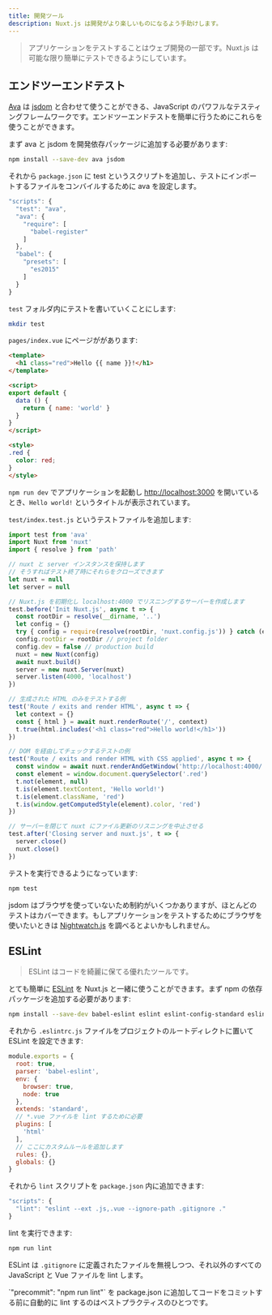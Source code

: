 ```yaml
---
title: 開発ツール
description: Nuxt.js は開発がより楽しいものになるよう手助けします。
---
```


<!-- title: Development Tools -->
<!-- description: Nuxt.js helps you to make your web development enjoyable. -->

<!-- \> Testing your application is part of the web development. Nuxt.js helps you to make it as easy as possible. -->

> アプリケーションをテストすることはウェブ開発の一部です。Nuxt.js は可能な限り簡単にテストできるようにしています。

<!-- ## End-to-End Testing -->

## エンドツーエンドテスト

<!-- [Ava](https://github.com/avajs/ava) is a powerful JavaScript testing framework, mixed with [jsdom](https://github.com/tmpvar/jsdom), we can use them to do end-to-end testing easily. -->

[Ava](https://github.com/avajs/ava) は [jsdom](https://github.com/tmpvar/jsdom) と合わせて使うことができる、JavaScript のパワフルなテスティングフレームワークです。エンドツーエンドテストを簡単に行うためにこれらを使うことができます。

<!-- First, we need to add ava and jsdom as development dependencies: -->

まず ava と jsdom を開発依存パッケージに追加する必要があります:

```bash
npm install --save-dev ava jsdom
```

<!-- And add a test script to our `package.json` and configure ava to compile files that we import into our tests. -->

それから `package.json` に test というスクリプトを追加し、テストにインポートするファイルをコンバイルするために ava を設定します。

```javascript
"scripts": {
  "test": "ava",
  "ava": {
    "require": [
      "babel-register"
    ]
  },
  "babel": {
    "presets": [
      "es2015"
    ]
  }
}
```

<!-- We are going to write our tests in the `test` folder: -->

`test` フォルダ内にテストを書いていくことにします:

```bash
mkdir test
```

<!-- Let's says we have a page in `pages/index.vue`: -->

`pages/index.vue` にページががあります:

```html
<template>
  <h1 class="red">Hello {{ name }}!</h1>
</template>

<script>
export default {
  data () {
    return { name: 'world' }
  }
}
</script>

<style>
.red {
  color: red;
}
</style>
```

<!-- When we launch our app with `npm run dev` and open [http://localhost:3000](http://localhost:3000), we can see our red `Hello world!` title. -->

`npm run dev` でアプリケーションを起動し [http://localhost:3000](http://localhost:3000) を開いているとき、`Hello world!` というタイトルが表示されています。

<!-- We add our test file `test/index.test.js`: -->

`test/index.test.js` というテストファイルを追加します:

<!-- ```js -->
<!-- import test from 'ava' -->
<!-- import Nuxt from 'nuxt' -->
<!-- import { resolve } from 'path' -->

<!-- // We keep the nuxt and server instance -->
<!-- // So we can close them at the end of the test -->
<!-- let nuxt = null -->
<!-- let server = null -->

<!-- // Init Nuxt.js and create a server listening on localhost:4000 -->
<!-- test.before('Init Nuxt.js', async t => { -->
<!--   const rootDir = resolve(__dirname, '..') -->
<!--   let config = {} -->
<!--   try { config = require(resolve(rootDir, 'nuxt.config.js')) } catch (e) {} -->
<!--   config.rootDir = rootDir // project folder -->
<!--   config.dev = false // production build -->
<!--   nuxt = new Nuxt(config) -->
<!--   await nuxt.build() -->
<!--   server = new nuxt.Server(nuxt) -->
<!--   server.listen(4000, 'localhost') -->
<!-- }) -->

<!-- // Example of testing only generated html -->
<!-- test('Route / exits and render HTML', async t => { -->
<!--   let context = {} -->
<!--   const { html } = await nuxt.renderRoute('/', context) -->
<!--   t.true(html.includes('<h1 class="red">Hello world!</h1>')) -->
<!-- }) -->

<!-- // Example of testing via dom checking -->
<!-- test('Route / exits and render HTML with CSS applied', async t => { -->
<!--   const window = await nuxt.renderAndGetWindow('http://localhost:4000/') -->
<!--   const element = window.document.querySelector('.red') -->
<!--   t.not(element, null) -->
<!--   t.is(element.textContent, 'Hello world!') -->
<!--   t.is(element.className, 'red') -->
<!--   t.is(window.getComputedStyle(element).color, 'red') -->
<!-- }) -->

<!-- // Close server and ask nuxt to stop listening to file changes -->
<!-- test.after('Closing server and nuxt.js', t => { -->
<!--   server.close() -->
<!--   nuxt.close() -->
<!-- }) -->
<!-- ``` -->

```js
import test from 'ava'
import Nuxt from 'nuxt'
import { resolve } from 'path'

// nuxt と server インスタンスを保持します
// そうすればテスト終了時にそれらをクローズできます
let nuxt = null
let server = null

// Nuxt.js を初期化し localhost:4000 でリスニングするサーバーを作成します
test.before('Init Nuxt.js', async t => {
  const rootDir = resolve(__dirname, '..')
  let config = {}
  try { config = require(resolve(rootDir, 'nuxt.config.js')) } catch (e) {}
  config.rootDir = rootDir // project folder
  config.dev = false // production build
  nuxt = new Nuxt(config)
  await nuxt.build()
  server = new nuxt.Server(nuxt)
  server.listen(4000, 'localhost')
})

// 生成された HTML のみをテストする例
test('Route / exits and render HTML', async t => {
  let context = {}
  const { html } = await nuxt.renderRoute('/', context)
  t.true(html.includes('<h1 class="red">Hello world!</h1>'))
})

// DOM を経由してチェックするテストの例
test('Route / exits and render HTML with CSS applied', async t => {
  const window = await nuxt.renderAndGetWindow('http://localhost:4000/')
  const element = window.document.querySelector('.red')
  t.not(element, null)
  t.is(element.textContent, 'Hello world!')
  t.is(element.className, 'red')
  t.is(window.getComputedStyle(element).color, 'red')
})

// サーバーを閉じて nuxt にファイル更新のリスニングを中止させる
test.after('Closing server and nuxt.js', t => {
  server.close()
  nuxt.close()
})
```

<!-- We can now launch our tests: -->

テストを実行できるようになっています:

```bash
npm test
```

<!-- jsdom has some limitations because it does not use a browser. However, it will cover most of our tests. If you want to use a browser to test your application, you might want to check out [Nightwatch.js](http://nightwatchjs.org). -->

jsdom はブラウザを使っていないため制約がいくつかありますが、ほとんどのテストはカバーできます。もしアプリケーションをテストするためにブラウザを使いたいときは [Nightwatch.js](http://nightwatchjs.org) を調べるとよいかもしれません。

## ESLint

<!-- \> ESLint is a great tool to keep your code clean -->

> ESLint はコードを綺麗に保てる優れたツールです。

<!-- You can add [ESLint](http://eslint.org) pretty easily with nuxt.js, first, you need to add the npm dependencies: -->

とても簡単に [ESLint](http://eslint.org) を Nuxt.js と一緒に使うことができます。まず npm の依存パッケージを追加する必要があります:

```bash
npm install --save-dev babel-eslint eslint eslint-config-standard eslint-plugin-html eslint-plugin-promise eslint-plugin-standard
```

<!-- Then, you can configure ESLint via a `.eslintrc.js` file in your root project directory: -->

それから `.eslintrc.js` ファイルをプロジェクトのルートディレクトに置いて ESLint を設定できます:

<!-- ```js -->
<!-- module.exports = { -->
<!--   root: true, -->
<!--   parser: 'babel-eslint', -->
<!--   env: { -->
<!--     browser: true, -->
<!--     node: true -->
<!--   }, -->
<!--   extends: 'standard', -->
<!--   // required to lint *.vue files -->
<!--   plugins: [ -->
<!--     'html' -->
<!--   ], -->
<!--   // add your custom rules here -->
<!--   rules: {}, -->
<!--   globals: {} -->
<!-- } -->
<!-- ``` -->

```js
module.exports = {
  root: true,
  parser: 'babel-eslint',
  env: {
    browser: true,
    node: true
  },
  extends: 'standard',
  // *.vue ファイルを lint するために必要
  plugins: [
    'html'
  ],
  // ここにカスタムルールを追加します
  rules: {},
  globals: {}
}
```

<!-- Then, you can add a `lint` script in your `package.json`: -->

それから `lint` スクリプトを `package.json` 内に追加できます:

```js
"scripts": {
  "lint": "eslint --ext .js,.vue --ignore-path .gitignore ."
}
```

<!-- You can now launch: -->

lint を実行できます:

```bash
npm run lint
```

<!-- ESLint will lint every of your JavaScript and Vue files while ignoring your ignored files defined in your `.gitignore`. -->

ESLint は `.gitignore` に定義されたファイルを無視しつつ、それ以外のすべての JavaScript と Vue ファイルを lint します。

<!-- <p class="Alert Alert--info">One best practice is to add also `"precommit": "npm run lint"` in your package.json to lint your code automatically before commiting your code.</p> -->

<p class="Alert Alert--info">`"precommit": "npm run lint"` を package.json に追加してコードをコミットする前に自動的に lint するのはベストプラクティスのひとつです。</p>
